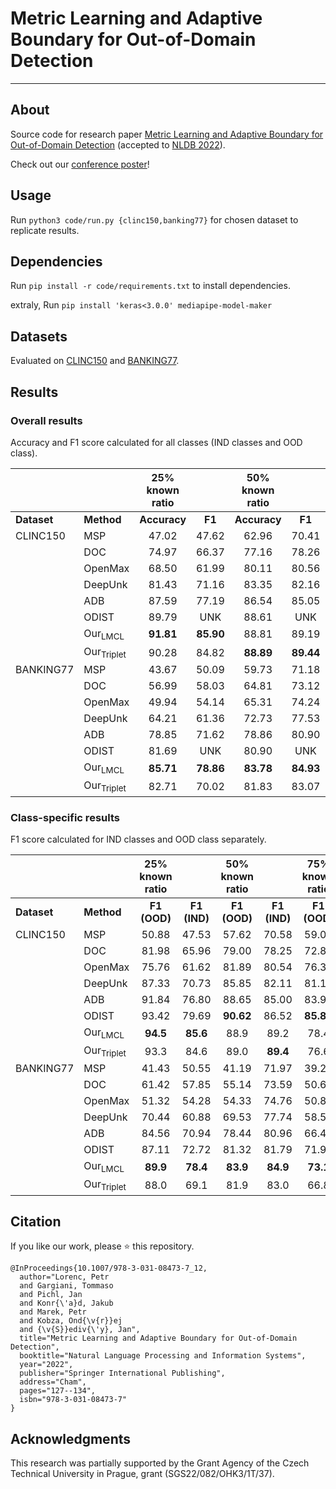 # Metric Learning and Adaptive Boundary for Out-of-Domain Detection

---

## About

Source code for research
paper [Metric Learning and Adaptive Boundary for Out-of-Domain Detection](https://arxiv.org/pdf/2204.10849.pdf) (accepted to [NLDB 2022](https://nldb2022.prhlt.upv.es)).

Check out our [conference poster](./poster.pdf)!

## Usage

Run `python3 code/run.py {clinc150,banking77}` for chosen dataset to replicate results.

## Dependencies

Run `pip install -r code/requirements.txt` to install dependencies.

extraly, Run `pip install 'keras<3.0.0' mediapipe-model-maker`

## Datasets

Evaluated on [CLINC150](https://github.com/clinc/oos-eval)
and [BANKING77](https://github.com/PolyAI-LDN/task-specific-datasets).

## Results

### Overall results

Accuracy and F1 score calculated for all classes (IND classes and OOD class).

|  | | 25% known ratio | | 50% known ratio | | 75% known ratio | |
| --- | --- | :---: | :---: | :---: | :---: | :---: | :---: |
| **Dataset** | **Method** | **Accuracy** | **F1** | **Accuracy** | **F1** | **Accuracy** | **F1** |
| CLINC150 | MSP | 47.02 | 47.62 | 62.96 | 70.41 | 74.07 | 82.38 |
|  | DOC | 74.97 | 66.37 | 77.16 | 78.26 | 78.73 | 83.59 |
|  | OpenMax | 68.50 | 61.99 | 80.11 | 80.56 | 76.80 | 73.16 |
|  | DeepUnk | 81.43 | 71.16 | 83.35 | 82.16 | 83.71 | 86.23 |
| | ADB | 87.59 | 77.19 | 86.54 | 85.05 | 86.32 | 88.53 |
| | ODIST | 89.79 | UNK | 88.61 | UNK | 87.70 | UNK |
| | Our<sub>LMCL</sub> | **91.81** | **85.90** | 88.81 | 89.19 | **88.54** | **92.21** |
| | Our<sub>Triplet</sub> | 90.28 | 84.82 | **88.89** | **89.44** | 87.81 | 91.72 |
| BANKING77 | MSP | 43.67 | 50.09 | 59.73 | 71.18 | 75.89 | 83.60 |
|  | DOC | 56.99 | 58.03 | 64.81 | 73.12 | 76.77 | 83.34 |
|  | OpenMax | 49.94 | 54.14 | 65.31 | 74.24 | 77.45 | 84.07 |
|  | DeepUnk | 64.21 | 61.36 | 72.73 | 77.53 | 78.52 | 84.31 |
| | ADB | 78.85 | 71.62 | 78.86 | 80.90 | 81.08 | 85.96 |
| | ODIST | 81.69 | UNK | 80.90 | UNK | 82.79 | UNK |
| | Our<sub>LMCL</sub> | **85.71** | **78.86** | **83.78** | **84.93** | **84.40** | **88.39** |
| | Our<sub>Triplet</sub> | 82.71 | 70.02 | 81.83 | 83.07 | 81.82 | 86.94 |

### Class-specific results

F1 score calculated for IND classes and OOD class separately.

|  | | 25% known ratio | | 50% known ratio | | 75% known ratio | |
| --- | --- | :---: | :---: | :---: | :---: | :---: | :---: |
| **Dataset** | **Method** | **F1 (OOD)** | **F1 (IND)** | **F1 (OOD)** | **F1 (IND)** | **F1 (OOD)** | **F1 (IND)** |
| CLINC150 | MSP | 50.88 | 47.53 | 57.62 | 70.58 | 59.08 | 82.59 |
|  | DOC | 81.98 | 65.96 | 79.00 | 78.25 | 72.87 | 83.69 |
|  | OpenMax | 75.76 | 61.62 | 81.89 | 80.54 | 76.35 | 73.13 |
|  | DeepUnk | 87.33 | 70.73 | 85.85 | 82.11 | 81.15 | 86.27 |
| | ADB | 91.84 | 76.80 | 88.65 | 85.00 | 83.92 | 88.58 |
| | ODIST | 93.42 | 79.69 | **90.62** | 86.52 | **85.86** | 89.33 |
| | Our<sub>LMCL</sub> | **94.5** | **85.6** | 88.9 | 89.2 | 78.4 | **92.3** |
| | Our<sub>Triplet</sub> | 93.3 | 84.6 | 89.0 | **89.4** | 76.6 | 91.8 |
| BANKING77 | MSP | 41.43 | 50.55 | 41.19 | 71.97 | 39.23 | 84.36 |
|  | DOC | 61.42 | 57.85 | 55.14 | 73.59 | 50.60 | 83.91 |
|  | OpenMax | 51.32 | 54.28 | 54.33 | 74.76 | 50.85 | 84.64 |
|  | DeepUnk | 70.44 | 60.88 | 69.53 | 77.74 | 58.54 | 84.75 |
| | ADB | 84.56 | 70.94 | 78.44 | 80.96 | 66.47 | 86.29 |
| | ODIST | 87.11 | 72.72 | 81.32 | 81.79 | 71.95 | 87.20 |
| | Our<sub>LMCL</sub> | **89.9** | **78.4** | **83.9** | **84.9** | **73.1** | **88.7** |
| | Our<sub>Triplet</sub> | 88.0 | 69.1 | 81.9 | 83.0 | 66.8 | 87.2 |

## Citation

If you like our work, please ⭐ this repository.

```
@InProceedings{10.1007/978-3-031-08473-7_12,
  author="Lorenc, Petr
  and Gargiani, Tommaso
  and Pichl, Jan
  and Konr{\'a}d, Jakub
  and Marek, Petr
  and Kobza, Ond{\v{r}}ej
  and {\v{S}}ediv{\'y}, Jan",
  title="Metric Learning and Adaptive Boundary for Out-of-Domain Detection",
  booktitle="Natural Language Processing and Information Systems",
  year="2022",
  publisher="Springer International Publishing",
  address="Cham",
  pages="127--134",
  isbn="978-3-031-08473-7"
}
```

## Acknowledgments

This research was partially supported by the Grant Agency of the Czech Technical University in Prague, grant
(SGS22/082/OHK3/1T/37).
